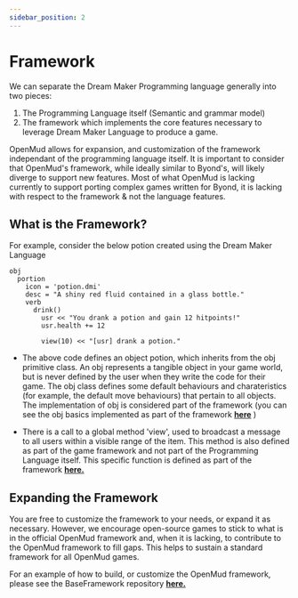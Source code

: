 ```yaml
---
sidebar_position: 2
---
```


# Framework
We can separate the Dream Maker Programming language generally into two pieces:
1. The Programming Language itself (Semantic and grammar model)
2. The framework which implements the core features necessary to leverage Dream Maker Language to produce a game.

OpenMud allows for expansion, and customization of the framework independant of the programming language itself. It is important to consider that OpenMud's framework, while ideally similar to Byond's, will likely diverge to support new features. Most of what OpenMud is lacking currently to support porting complex games written for Byond, it is lacking with respect to the framework & not the language features.

## What is the Framework?

For example, consider the below potion created using the Dream Maker Language

```
obj
  portion
    icon = 'potion.dmi'
    desc = "A shiny red fluid contained in a glass bottle."
    verb
      drink()
        usr << "You drank a potion and gain 12 hitpoints!"
        usr.health += 12

        view(10) << "[usr] drank a potion."
```

* The above code defines an object potion, which inherits from the obj primitive class. An obj represents a tangible object in your game world, but is never defined by the user when they write the code for their game. The obj class defines some default behaviours and charateristics (for example, the default move behaviours) that pertain to all objects. The implementation of obj is considered part of the framework (you can see the obj basics implemented as part of the framework **[here](https://github.com/OpenMud/OpenMud/blob/master/OpenMud.Mudpiler.Framework/Behaviours/ObjMovement.cs#L29)** )

* There is a call to a global method 'view', used to broadcast a message to all users within a visible range of the item. This method is also defined as part of the game framework and not part of the Programming Language itself. This specific function is defined as part of the framework **[here.](https://github.com/OpenMud/OpenMud/blob/master/OpenMud.Mudpiler.Framework/Behaviours/AtomicEnvironmentInteraction.cs#L42)**

## Expanding the Framework

You are free to customize the framework to your needs, or expand it as necessary. However, we encourage open-source games to stick to what is in the official OpenMud framework and, when it is lacking, to contribute to the OpenMud framework to fill gaps. This helps to sustain a standard framework for all OpenMud games.

For an example of how to build, or customize the OpenMud framework, please see the BaseFramework repository **[here.](https://github.com/OpenMud/OpenMud/tree/master/OpenMud.Mudpiler.Framework)**
